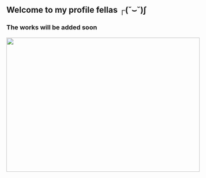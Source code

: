 ## Welcome to my profile fellas ┌(˘⌣˘)ʃ
### The works will be added soon
<img src="https://media.giphy.com/media/Er3QVX48nt5ok/giphy.gif?cid=ecf05e47jdicg0wccxqbehqm8g2vgr04188ywrwpgoic778c&ep=v1_gifs_related&rid=giphy.gif&ct=g" width="100%" height="30%" />

